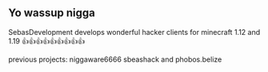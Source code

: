 ## Yo wassup nigga

SebasDevelopment develops wonderful hacker clients for minecraft 1.12 and 1.19 👍👍👍👍👍👍👍👍👍

previous projects: niggaware6666 sbeashack and phobos.belize
